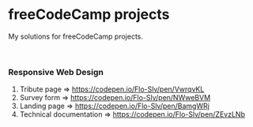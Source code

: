 # freeCodeCamp projects
My solutions for freeCodeCamp projects.

<br>

### Responsive Web Design
1. Tribute page => https://codepen.io/Flo-Slv/pen/VwrqvKL
2. Survey form => https://codepen.io/Flo-Slv/pen/NWweBVM
3. Landing page => https://codepen.io/Flo-Slv/pen/BamgWRj
4. Technical documentation => https://codepen.io/Flo-Slv/pen/ZEvzLNb
